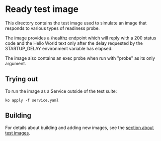 # Ready test image

This directory contains the test image used to simulate an image that responds
to various types of readiness probe.

The image provides a /healthz endpoint which will reply with a 200 status code
and the Hello World text only after the delay requested by the STARTUP_DELAY
environment variable has elapsed.

The image also contains an exec probe when run with "probe" as its only argument.

## Trying out

To run the image as a Service outside of the test suite:

`ko apply -f service.yaml`

## Building

For details about building and adding new images, see the
[section about test images](/test/README.md#test-images).
